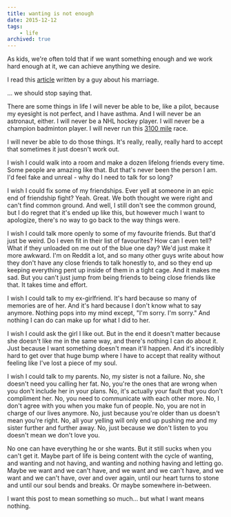 ```yaml
---
title: wanting is not enough
date: 2015-12-12
tags:
    - life
archived: true
---
```


As kids, we're often told that if we want something enough and we work hard enough at it, we can achieve anything we desire.

I read this [article](https://medium.com/matter/i-ll-never-be-my-wife-s-equal-79c9a6dda204#.6sedyf9rl) written by a guy about his marriage.

... we should stop saying that.

There are some things in life I will never be able to be, like a pilot, because my eyesight is not perfect, and I have asthma. And I will never be an astronaut, either. I will never be a NHL hockey player. I will never be a champion badminton player. I will never run this [3100 mile](https://en.wikipedia.org/wiki/Self-Transcendence_3100_Mile_Race) race.

I will never be able to do those things. It's really, really, really hard to accept that sometimes it just doesn't work out.

I wish I could walk into a room and make a dozen lifelong friends every time. Some people are amazing like that. But that's never been the person I am. I'd feel fake and unreal - why do I need to talk for so long?

I wish I could fix some of my friendships. Ever yell at someone in an epic end of friendship fight? Yeah. Great. We both thought we were right and can't find common ground. And well, I still don't see the common ground, but I do regret that it's ended up like this, but however much I want to apologize, there's no way to go back to the way things were.

I wish I could talk more openly to some of my favourite friends. But that'd just be weird. Do I even fit in their list of favourites? How can I even tell? What if they unloaded on me out of the blue one day? We'd just make it more awkward. I'm on Reddit a lot, and so many other guys write about how they don't have any close friends to talk honestly to, and so they end up keeping everything pent up inside of them in a tight cage. And it makes me sad. But you can't just jump from being friends to being close friends like that. It takes time and effort.

I wish I could talk to my ex-girlfriend. It's hard because so many of memories are of her. And it's hard because I don't know what to say anymore. Nothing pops into my mind except, "I'm sorry. I'm sorry." And nothing I can do can make up for what I did to her.

I wish I could ask the girl I like out. But in the end it doesn't matter because she doesn't like me in the same way, and there's nothing I can do about it. Just because I want something doesn't mean it'll happen. And it's incredibly hard to get over that huge bump where I have to accept that reality without feeling like I've lost a piece of my soul.

I wish I could talk to my parents. No, my sister is not a failure. No, she doesn't need you calling her fat. No, you're the ones that are wrong when you don't include her in your plans. No, it's actually your fault that you don't compliment her. No, you need to communicate with each other more. No, I don't agree with you when you make fun of people. No, you are not in charge of our lives anymore. No, just because you're older than us doesn't mean you're right. No, all your yelling will only end up pushing me and my sister further and further away. No, just because we don't listen to you doesn't mean we don't love you.

No one can have everything he or she wants. But it still sucks when you can't get it. Maybe part of life is being content with the cycle of wanting, and wanting and not having, and wanting and nothing having and letting go. Maybe we want and we can't have, and we want and we can't have, and we want and we can't have, over and over again, until our heart turns to stone and until our soul bends and breaks. Or maybe somewhere in-between.

I want this post to mean something so much... but what I want means nothing.
